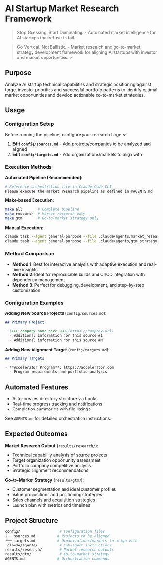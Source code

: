 <!-- markdownlint-disable MD028 no-blanks-blockquote -->
# AI Startup Market Research Framework

> Stop Guessing. Start Dominating. - Automated market intelligence for AI startups that refuse to fail.

> Go Vertical. Not Ballistic. - Market research and go-to-market strategy development framework for aligning AI startups with investor and market opportunities. >

## Purpose

Analyze AI startup technical capabilities and strategic positioning against target investor priorities and successful portfolio patterns to identify optimal market opportunities and develop actionable go-to-market strategies.

## Usage

### Configuration Setup

Before running the pipeline, configure your research targets:

1. **Edit `config/sources.md`** - Add projects/companies to be analyzed and aligned
2. **Edit `config/targets.md`** - Add organizations/markets to align with

### Execution Methods

**Automated Pipeline (Recommended)**:

```bash
# Reference orchestration file in Claude Code CLI
Please execute the market research pipeline as defined in @AGENTS.md
```

**Make-based Execution**:

```bash
make all       # Complete pipeline
make research  # Market research only
make gtm       # Go-to-market strategy only
```

**Manual Execution**:

```bash
claude task --agent general-purpose --file .claude/agents/market_research.md
claude task --agent general-purpose --file .claude/agents/gtm_strategy.md
```

### Method Comparison

- **Method 1**: Best for interactive analysis with adaptive execution and real-time insights
- **Method 2**: Ideal for reproducible builds and CI/CD integration with dependency management
- **Method 3**: Perfect for debugging, development, and step-by-step customization

### Configuration Examples

**Adding New Source Projects** (`config/sources.md`):

```markdown
## Primary Project

- [>>> company name here <<<](https://company.url)
  - Additional information for this source #1
  - Additional information for this source #N
```

**Adding New Alignment Target** (`config/targets.md`):

```markdown
## Primary Targets

- **Accelerator Program**: https://accelerator.com
  - Program requirements and portfolio analysis
```

## Automated Features

- Auto-creates directory structure via hooks
- Real-time progress tracking and notifications
- Completion summaries with file listings

See `AGENTS.md` for detailed orchestration instructions.

## Expected Outcomes

**Market Research Output** (`results/research/`):

- Technical capability analysis of source projects
- Target organization opportunity assessment
- Portfolio company competitive analysis
- Strategic alignment recommendations

**Go-to-Market Strategy** (`results/gtm/`):

- Customer segmentation and ideal customer profiles
- Value propositions and positioning strategies
- Sales channels and acquisition strategies
- Launch plan with metrics and timelines

## Project Structure

```bash
config/                  # Configuration files
├── sources.md          # Projects to be aligned
└── targets.md          # Organizations/markets to align with
.claude/agents/          # Sub-agent instructions
results/research/        # Market research outputs
results/gtm/             # Go-to-market strategy
AGENTS.md               # Orchestration commands
```
